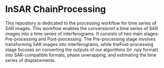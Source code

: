 # InSAR ChainProcessing

This repository is dedicated to the processing workflow for time series of SAR images.  This workflow enables the conversionof a time series of SAR images into a time series of interferograms. It consists of two main stages:  Pre-processing and Post-processing.  The Pre-processing stage involves transforming SAR images into interferograms,  while thePost-processing stage focuses on converting the outputs of our algorithms (in .npy format) into SAR-compatible formats, phase unwrapping, and estimating the time series of displacements.
